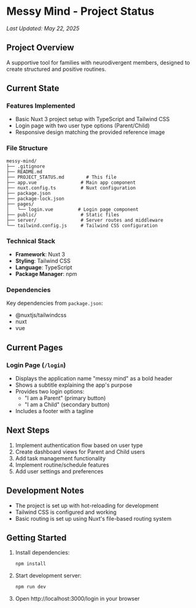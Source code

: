 # Messy Mind - Project Status

*Last Updated: May 22, 2025*

## Project Overview
A supportive tool for families with neurodivergent members, designed to create structured and positive routines.

## Current State

### Features Implemented
- Basic Nuxt 3 project setup with TypeScript and Tailwind CSS
- Login page with two user type options (Parent/Child)
- Responsive design matching the provided reference image

### File Structure
```
messy-mind/
├── .gitignore
├── README.md
├── PROJECT_STATUS.md        # This file
├── app.vue                # Main app component
├── nuxt.config.ts         # Nuxt configuration
├── package.json
├── package-lock.json
├── pages/
│   └── login.vue         # Login page component
├── public/                # Static files
├── server/                # Server routes and middleware
└── tailwind.config.js     # Tailwind CSS configuration
```

### Technical Stack
- **Framework**: Nuxt 3
- **Styling**: Tailwind CSS
- **Language**: TypeScript
- **Package Manager**: npm

### Dependencies
Key dependencies from `package.json`:
- @nuxtjs/tailwindcss
- nuxt
- vue

## Current Pages

### Login Page (`/login`)
- Displays the application name "messy mind" as a bold header
- Shows a subtitle explaining the app's purpose
- Provides two login options:
  - "I am a Parent" (primary button)
  - "I am a Child" (secondary button)
- Includes a footer with a tagline

## Next Steps
1. Implement authentication flow based on user type
2. Create dashboard views for Parent and Child users
3. Add task management functionality
4. Implement routine/schedule features
5. Add user settings and preferences

## Development Notes
- The project is set up with hot-reloading for development
- Tailwind CSS is configured and working
- Basic routing is set up using Nuxt's file-based routing system

## Getting Started
1. Install dependencies:
   ```bash
   npm install
   ```
2. Start development server:
   ```bash
   npm run dev
   ```
3. Open http://localhost:3000/login in your browser
